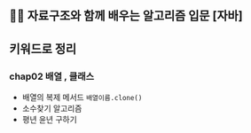 ## 👩‍💻 자료구조와 함께 배우는 알고리즘 입문 [자바]

## 키워드로 정리 
### chap02 배열 , 클래스
- 배열의 복제 메서드 `배열이름.clone()`
- 소수찾기 알고리즘
- 평년 윤년 구하기